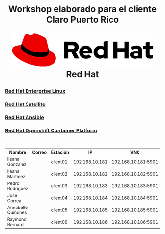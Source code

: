<h1><p align="center">
<br>Workshop elaborado para el cliente Claro Puerto Rico
<p align="center"><img src="https://raw.githubusercontent.com/workshopopennova/tecnologiasredhat/master/images/rh001.png" alt="IDM logo">
<br><a href="https://www.redhat.com"><strong>Red Hat</strong></a>
<br>
</p>
</h1>

<h3><a href="wiki/rhel">Red Hat Enterprise Linux</a></h3>

<h3><a href="wiki/sat">Red Hat Satellite</a></h3>

<h3><a href="wiki/ans">Red Hat Ansible</a></h3>

<h3><a href="wiki/os">Red Hat Openshift Container Platform</a></h3>

<br>

| Nombre | Correo | Estación | IP | VNC | User |
| --- | --- | --- | --- | --- | --- | 
|Ileana Gonzalez  |     | client01  | 192.168.10.181| 192.168.10.181:5901 |  root y developer |
|Ileana Martinez  |     | client02  | 192.168.10.182|  192.168.10.182:5901 |  root y developer |
|Pedro Rodriguez    |     | client03  | 192.168.10.183|  192.168.10.183:5901 | root y developer  |
|Jose Correa     |     | client04  | 192.168.10.184|  192.168.10.184:5901 |  root y developer |
|Annabelle Quiñones     |     | client05  | 192.168.10.185|  192.168.10.185:5901| root y developer |
|Raymond Bernard     |     | client06  | 192.168.10.186| 192.168.10.186:5901|  root y developer |

